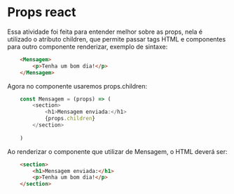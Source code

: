 # Props react

Essa atividade foi feita para entender melhor sobre as props, nela é utilizado o atributo children, que permite passar tags HTML e componentes para outro componente renderizar, exemplo de sintaxe:

```html
    <Mensagem>
        <p>Tenha um bom dia!</p>
    </Mensagem>
```

Agora no componente usaremos props.children:

```js
    const Mensagem = (props) => (
        <section>
            <h1>Mensagem enviada:</h1>
            {props.children}
        </section>
        
    )
```

Ao renderizar o componente que utilizar de Mensagem, o HTML deverá ser:

```html
    <section>
        <h1>Mensagem enviada:</h1>
        <p>Tenha um bom dia!</p>
    </section>
```

